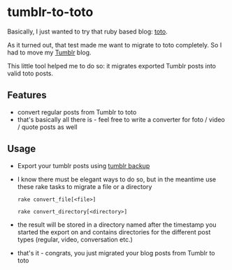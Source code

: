 # tumblr-to-toto

Basically, I just wanted to try that ruby based blog: [toto](http://github.com/cloudhead/toto).

As it turned out, that test made me want to migrate to toto completely. So I had to move my [Tumblr](http://tumblr.com) blog.

This little tool helped me to do so: it migrates exported Tumblr posts into valid toto posts.

## Features

- convert regular posts from Tumblr to toto
- that's basically all there is - feel free to write a converter for foto / video / quote posts as well

## Usage

- Export your tumblr posts using [tumblr backup](http://staff.tumblr.com/post/286303145/tumblr-backup-mac-beta)
- I know there must be elegant ways to do so, but in the meantime use these rake tasks to migrate a file or a directory

    `rake convert_file[<file>]`

    `rake convert_directory[<directory>]`

- the result will be stored in a directory named after the timestamp you started the export on and contains directories for the different post types (regular, video, conversation etc.)
- that's it - congrats, you just migrated your blog posts from Tumblr to toto
